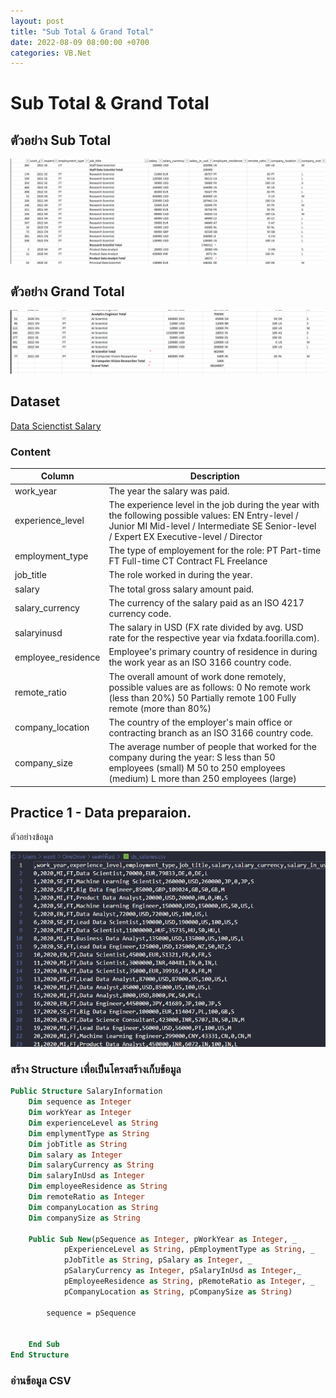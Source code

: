 ```yaml
---
layout: post
title: "Sub Total & Grand Total"
date: 2022-08-09 08:00:00 +0700
categories: VB.Net
---
```


# Sub Total & Grand Total

## ตัวอย่าง Sub Total

![Overview](/assets/images/subtotal-grandtotal/sample.png)

## ตัวอย่าง Grand Total

![Overview2](/assets/images/subtotal-grandtotal/sample2.png)

## Dataset

[Data Scienctist Salary](https://drive.google.com/drive/u/0/folders/12YUYB0f3JqKIddU3MKe6zjWU-7rKZEke)

### Content

| Column             | Description                                                                                                                                                                                    |
| ------------------ | ---------------------------------------------------------------------------------------------------------------------------------------------------------------------------------------------- |
| work_year          | The year the salary was paid.                                                                                                                                                                  |
| experience_level   | The experience level in the job during the year with the following possible values: EN Entry-level / Junior MI Mid-level / Intermediate SE Senior-level / Expert EX Executive-level / Director |
| employment_type    | The type of employement for the role: PT Part-time FT Full-time CT Contract FL Freelance                                                                                                       |
| job_title          | The role worked in during the year.                                                                                                                                                            |
| salary             | The total gross salary amount paid.                                                                                                                                                            |
| salary_currency    | The currency of the salary paid as an ISO 4217 currency code.                                                                                                                                  |
| salaryinusd        | The salary in USD (FX rate divided by avg. USD rate for the respective year via fxdata.foorilla.com).                                                                                          |
| employee_residence | Employee's primary country of residence in during the work year as an ISO 3166 country code.                                                                                                   |
| remote_ratio       | The overall amount of work done remotely, possible values are as follows: 0 No remote work (less than 20%) 50 Partially remote 100 Fully remote (more than 80%)                                |
| company_location   | The country of the employer's main office or contracting branch as an ISO 3166 country code.                                                                                                   |
| company_size       | The average number of people that worked for the company during the year: S less than 50 employees (small) M 50 to 250 employees (medium) L more than 250 employees (large)                    |



## Practice 1 - Data preparaion.

ตัวอย่างข้อมูล

![Data](/assets/images/subtotal-grandtotal/data.png)

### สร้าง Structure เพื่อเป็นโครงสร้างเก็บข้อมูล

```vb
Public Structure SalaryInformation
    Dim sequence as Integer
    Dim workYear as Integer
    Dim experienceLevel as String
    Dim emplymentType as String
    Dim jobTitle as String
    Dim salary as Integer
    Dim salaryCurrency as String
    Dim salaryInUsd as Integer
    Dim employeeResidence as String
    Dim remoteRatio as Integer
    Dim companyLocation as String
    Dim companySize as String

    Public Sub New(pSequence as Integer, pWorkYear as Integer, _
            pExperienceLevel as String, pEmploymentType as String, _
            pJobTitle as String, pSalary as Integer, _
            pSalaryCurrency as Integer, pSalaryInUsd as Integer,_
            pEmployeeResidence as String, pRemoteRatio as Integer, _
            pCompanyLocation as String, pCompanySize as String)

        sequence = pSequence


    End Sub
End Structure
```

### อ่านข้อมูล CSV






